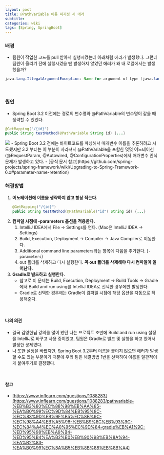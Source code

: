 ```yaml
---
layout: post
title: @PathVariable 이름 미지정 시 에러
subtitle: 
categories: wiki
tags: [Spring, SpringBoot]
---
```

### 배경
- 팀원이 작업한 코드를 pull 받아서 실행시켰는데 아래처럼 에러가 발생했다. 그런데 팀원이 올리기 전에 실행시켰을 땐 발생하지 않았던 에러가 왜 내 로컬에서는 발생했을까?
```java
java.lang.IllegalArgumentException: Name for argument of type [java.lang.String] not specified, and parameter name information not found in class file either.
```
<br/>


### 원인
- Spring Boot 3.2 이전에는 경로의 변수명와 @PathVariable의 변수명이 같을 때 생략할 수 있었다.
```java
@GetMapping("/{id}")
public String testMethod(@PathVariable String id) {...}
```
 <img src="https://dajeongdev.github.io/assets/images/posts/parameter-name-retention.png">
- Spring Boot 3.2 전에는 바이트코드를 파싱해서 매개변수 이름을 추론하려고 시도했지만 3.2 부터는 이 부분이 사라져서 @PathVariable을 포함한 몇몇 어노테이션(@RequestParam, @Autowired, @ConfigurationProperties)에서 매개변수 인식 문제가 발생하고 있다.
- [공식 문서 참고](https://github.com/spring-projects/spring-framework/wiki/Upgrading-to-Spring-Framework-6.x#parameter-name-retention)
<br>


### 해결방법
1. **어노테이션에 이름을 생략하지 않고 항상 적는다.**
	```java
	@GetMapping("/{id}")
	public String testMethod(@PathVariable("id") String id) {...}
	```
1. **컴파일 시점에 -parameters 옵션을 적용한다.**
	1. IntelliJ IDEA에서 File -> Settings를 연다. (Mac은 IntelliJ IDEA -> Settings)
	2. Build, Execution, Deployment → Compiler → Java Compiler로 이동한다.
	3. Additional command line parameters라는 항목에 다음을 추가한다. (`-parameters`)
	4. out 폴더를 삭제하고 다시 실행한다. **꼭 out 폴더를 삭제해야 다시 컴파일이 일어난다.**
1. **Gradle로 빌드하고 실행한다.**
	- 참고로 이 문제는 Build, Execution, Deployment -> Build Tools -> Gradle에서 Build and run using를 IntelliJ IDEA로 선택한 경우에만 발생한다.
	- Gradle로 선택한 경우에는 Gradle이 컴파일 시점에 해당 옵션을 자동으로 적용해준다.
<br>


#### 나의 의견
- 결국 김영한님 강의를 많이 봤던 나는 프로젝트 초반에 Build and run using 설정을 IntelliJ로 바꾸고 사용 중이었고, 팀원은 Gradle로 빌드 및 실행을 하고 있어서 발생한 문제였다.
- 나 또한 설정을 바꿨지만, Spring Boot 3.2부터 이름을 붙이지 않으면 에러가 발생할 수도 있는 부분이기 때문에 우리 팀은 해결방법 1번을 선택하여 이름을 일관적이게 붙여주기로 결정했다.
<br>


#### 참고
- [https://www.inflearn.com/questions/1088283](https://www.inflearn.com/questions/1088283/pathvariable-%EB%B3%80%EC%88%98%EB%AA%85-%EA%B0%99%EC%9D%84%EB%95%8C-%EC%83%9D%EB%9E%B5%EC%8B%9C-%EC%98%A4%EB%A5%98-%EB%B9%8C%EB%93%9C-%EC%84%A4%EC%A0%95%EC%9D%84-gradle%EB%A1%9C-%ED%95%98%EB%A9%B4-%ED%95%B4%EA%B2%B0%EB%90%98%EB%8A%94-%EA%B2%83-%EA%B0%99%EC%8A%B5%EB%8B%88%EB%8B%A4)